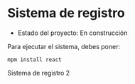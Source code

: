<h1> Sistema de registro </h1>

- Estado del proyecto: En construcción

Para ejecutar el sistema, debes poner:

```mpm install react```


Sistema de registro 2
